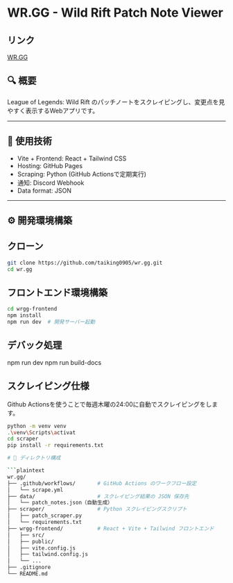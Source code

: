 # WR.GG - Wild Rift Patch Note Viewer
## リンク

[WR.GG](https://taiking0905.github.io/wr.gg/#/)

## 🔍 概要

League of Legends: Wild Rift のパッチノートをスクレイピングし、変更点を見やすく表示するWebアプリです。

---

## 🚀 使用技術

- Vite + Frontend: React + Tailwind CSS
- Hosting: GitHub Pages
- Scraping: Python (GitHub Actionsで定期実行)
- 通知: Discord Webhook
- Data format: JSON

---

## ⚙️ 開発環境構築
## クローン
```bash
git clone https://github.com/taiking0905/wr.gg.git
cd wr.gg
```
## フロントエンド環境構築
```bash
cd wrgg-frontend
npm install
npm run dev  # 開発サーバー起動 
```
## デバック処理 
npm run dev
npm run build-docs

## スクレイピング仕様
Github Actionsを使うことで毎週木曜の24:00に自動でスクレイピングをします。  
```bash
python -m venv venv
.\venv\Scripts\activat
cd scraper
pip install -r requirements.txt

# 📁 ディレクトリ構成

```plaintext
wr.gg/
├── .github/workflows/       # GitHub Actions のワークフロー設定
│   └── scrape.yml
├── data/                    # スクレイピング結果の JSON 保存先
│   └── patch_notes.json（自動生成）
├── scraper/                 # Python スクレイピングスクリプト
│   ├── patch_scraper.py
│   └── requirements.txt
├── wrgg-frontend/           # React + Vite + Tailwind フロントエンド
│   ├── src/
│   ├── public/
│   ├── vite.config.js
│   ├── tailwind.config.js
│   └── ...
├── .gitignore
└── README.md
```
